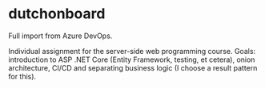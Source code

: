 # dutchonboard
Full import from Azure DevOps. 

Individual assignment for the server-side web programming course. 
Goals: introduction to ASP .NET Core (Entity Framework, testing, et cetera), onion architecture, CI/CD and separating business logic (I choose a result pattern for this). 
